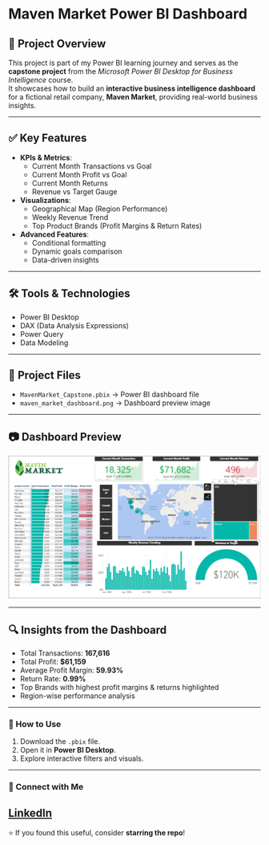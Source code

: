 # Maven Market Power BI Dashboard

## 📌 Project Overview
This project is part of my Power BI learning journey and serves as the **capstone project** from the *Microsoft Power BI Desktop for Business Intelligence* course.  
It showcases how to build an **interactive business intelligence dashboard** for a fictional retail company, **Maven Market**, providing real-world business insights.

---

## ✅ Key Features
- **KPIs & Metrics**:
  - Current Month Transactions vs Goal
  - Current Month Profit vs Goal
  - Current Month Returns
  - Revenue vs Target Gauge
- **Visualizations**:
  - Geographical Map (Region Performance)
  - Weekly Revenue Trend
  - Top Product Brands (Profit Margins & Return Rates)
- **Advanced Features**:
  - Conditional formatting
  - Dynamic goals comparison
  - Data-driven insights

---

## 🛠 Tools & Technologies
- Power BI Desktop
- DAX (Data Analysis Expressions)
- Power Query
- Data Modeling

---

## 📂 Project Files
- `MavenMarket_Capstone.pbix` → Power BI dashboard file
- `maven_market_dashboard.png` → Dashboard preview image

---

## 📷 Dashboard Preview
![Dashboard Screenshot](maven_market_dashboard.png)

---

## 🔍 Insights from the Dashboard
- Total Transactions: **167,616**
- Total Profit: **$61,159**
- Average Profit Margin: **59.93%**
- Return Rate: **0.99%**
- Top Brands with highest profit margins & returns highlighted
- Region-wise performance analysis

---

### 🚀 How to Use
1. Download the `.pbix` file.
2. Open it in **Power BI Desktop**.
3. Explore interactive filters and visuals.

---

### 📌 Connect with Me
[LinkedIn](https://www.linkedin.com/in/vaibhav-vai)
---

⭐ If you found this useful, consider **starring the repo**!
